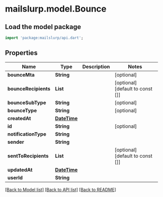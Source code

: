 # mailslurp.model.Bounce

## Load the model package
```dart
import 'package:mailslurp/api.dart';
```

## Properties
Name | Type | Description | Notes
------------ | ------------- | ------------- | -------------
**bounceMta** | **String** |  | [optional] 
**bounceRecipients** | **List<String>** |  | [optional] [default to const []]
**bounceSubType** | **String** |  | [optional] 
**bounceType** | **String** |  | [optional] 
**createdAt** | [**DateTime**](DateTime) |  | 
**id** | **String** |  | [optional] 
**notificationType** | **String** |  | 
**sender** | **String** |  | 
**sentToRecipients** | **List<String>** |  | [optional] [default to const []]
**updatedAt** | [**DateTime**](DateTime) |  | 
**userId** | **String** |  | 

[[Back to Model list]](../README#documentation-for-models) [[Back to API list]](../README#documentation-for-api-endpoints) [[Back to README]](../README)


